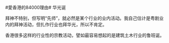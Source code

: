 #愛香港的84000理由# 华光诞

拜神不特别，但写明“先师”，就必然是某个行业的业内活动。我自己估计是粤剧业内的拜神活动，但扎作行业也拜华光，所以不肯定。

香港很多这样的行业性的宗教活动，譬如最容易想起的是建筑土木行业的鲁班诞。
